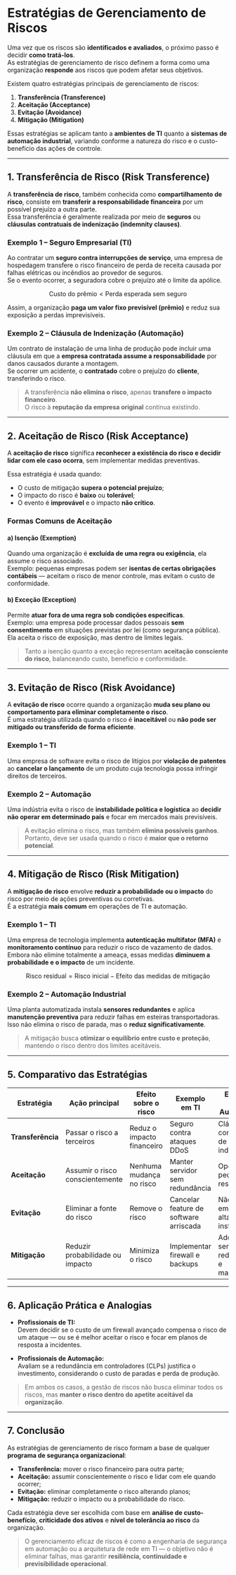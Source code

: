 # Estratégias de Gerenciamento de Riscos

Uma vez que os riscos são **identificados e avaliados**, o próximo passo é decidir **como tratá-los**.  
As estratégias de gerenciamento de risco definem a forma como uma organização **responde** aos riscos que podem afetar seus objetivos.

Existem quatro estratégias principais de gerenciamento de riscos:

1. **Transferência (Transference)**  
2. **Aceitação (Acceptance)**  
3. **Evitação (Avoidance)**  
4. **Mitigação (Mitigation)**

Essas estratégias se aplicam tanto a **ambientes de TI** quanto a **sistemas de automação industrial**, variando conforme a natureza do risco e o custo-benefício das ações de controle.

---

## 1. Transferência de Risco (Risk Transference)

A **transferência de risco**, também conhecida como **compartilhamento de risco**, consiste em **transferir a responsabilidade financeira** por um possível prejuízo a outra parte.  
Essa transferência é geralmente realizada por meio de **seguros** ou **cláusulas contratuais de indenização (indemnity clauses)**.

### Exemplo 1 – Seguro Empresarial (TI)

Ao contratar um **seguro contra interrupções de serviço**, uma empresa de hospedagem transfere o risco financeiro de perda de receita causada por falhas elétricas ou incêndios ao provedor de seguros.  
Se o evento ocorrer, a seguradora cobre o prejuízo até o limite da apólice.

$$
\text{Custo do prêmio} < \text{Perda esperada sem seguro}
$$

Assim, a organização **paga um valor fixo previsível (prêmio)** e reduz sua exposição a perdas imprevisíveis.

### Exemplo 2 – Cláusula de Indenização (Automação)

Um contrato de instalação de uma linha de produção pode incluir uma cláusula em que a **empresa contratada assume a responsabilidade** por danos causados durante a montagem.  
Se ocorrer um acidente, o **contratado** cobre o prejuízo do **cliente**, transferindo o risco.

> A transferência **não elimina o risco**, apenas **transfere o impacto financeiro**.  
> O risco à **reputação da empresa original** continua existindo.

---

## 2. Aceitação de Risco (Risk Acceptance)

A **aceitação de risco** significa **reconhecer a existência do risco e decidir lidar com ele caso ocorra**, sem implementar medidas preventivas.

Essa estratégia é usada quando:
- O custo de mitigação **supera o potencial prejuízo**;  
- O impacto do risco é **baixo** ou **tolerável**;  
- O evento é **improvável** e o impacto **não crítico**.

### Formas Comuns de Aceitação

#### a) Isenção (Exemption)
Quando uma organização é **excluída de uma regra ou exigência**, ela assume o risco associado.  
Exemplo: pequenas empresas podem ser **isentas de certas obrigações contábeis** — aceitam o risco de menor controle, mas evitam o custo de conformidade.

#### b) Exceção (Exception)
Permite **atuar fora de uma regra sob condições específicas**.  
Exemplo: uma empresa pode processar dados pessoais **sem consentimento** em situações previstas por lei (como segurança pública).  
Ela aceita o risco de exposição, mas dentro de limites legais.

> Tanto a isenção quanto a exceção representam **aceitação consciente do risco**, balanceando custo, benefício e conformidade.

---

## 3. Evitação de Risco (Risk Avoidance)

A **evitação de risco** ocorre quando a organização **muda seu plano ou comportamento para eliminar completamente o risco**.  
É uma estratégia utilizada quando o risco é **inaceitável** ou **não pode ser mitigado ou transferido de forma eficiente**.

### Exemplo 1 – TI
Uma empresa de software evita o risco de litígios por **violação de patentes** ao **cancelar o lançamento** de um produto cuja tecnologia possa infringir direitos de terceiros.

### Exemplo 2 – Automação
Uma indústria evita o risco de **instabilidade política e logística** ao **decidir não operar em determinado país** e focar em mercados mais previsíveis.

> A evitação elimina o risco, mas também **elimina possíveis ganhos**.  
> Portanto, deve ser usada quando o risco é **maior que o retorno potencial**.

---

## 4. Mitigação de Risco (Risk Mitigation)

A **mitigação de risco** envolve **reduzir a probabilidade ou o impacto** do risco por meio de ações preventivas ou corretivas.  
É a estratégia **mais comum** em operações de TI e automação.

### Exemplo 1 – TI
Uma empresa de tecnologia implementa **autenticação multifator (MFA)** e **monitoramento contínuo** para reduzir o risco de vazamento de dados.  
Embora não elimine totalmente a ameaça, essas medidas **diminuem a probabilidade e o impacto** de um incidente.

$$
\text{Risco residual} = \text{Risco inicial} - \text{Efeito das medidas de mitigação}
$$

### Exemplo 2 – Automação Industrial
Uma planta automatizada instala **sensores redundantes** e aplica **manutenção preventiva** para reduzir falhas em esteiras transportadoras.  
Isso não elimina o risco de parada, mas o **reduz significativamente**.

> A mitigação busca **otimizar o equilíbrio entre custo e proteção**, mantendo o risco dentro dos limites aceitáveis.

---

## 5. Comparativo das Estratégias

| Estratégia | Ação principal | Efeito sobre o risco | Exemplo em TI | Exemplo em Automação |
|-------------|----------------|----------------------|----------------|----------------------|
| **Transferência** | Passar o risco a terceiros | Reduz o impacto financeiro | Seguro contra ataques DDoS | Cláusula contratual de indenização |
| **Aceitação** | Assumir o risco conscientemente | Nenhuma mudança no risco | Manter servidor sem redundância | Operar sem peça reserva |
| **Evitação** | Eliminar a fonte do risco | Remove o risco | Cancelar feature de software arriscada | Não operar em área de alta instabilidade |
| **Mitigação** | Reduzir probabilidade ou impacto | Minimiza o risco | Implementar firewall e backups | Adotar sensores redundantes e manutenção |

---

## 6. Aplicação Prática e Analogias

- **Profissionais de TI:**  
  Devem decidir se o custo de um firewall avançado compensa o risco de um ataque — ou se é melhor aceitar o risco e focar em planos de resposta a incidentes.

- **Profissionais de Automação:**  
  Avaliam se a redundância em controladores (CLPs) justifica o investimento, considerando o custo de paradas e perda de produção.

> Em ambos os casos, a gestão de riscos não busca eliminar todos os riscos, mas **manter o risco dentro do apetite aceitável da organização**.

---

## 7. Conclusão

As estratégias de gerenciamento de risco formam a base de qualquer **programa de segurança organizacional**:

- **Transferência:** mover o risco financeiro para outra parte;  
- **Aceitação:** assumir conscientemente o risco e lidar com ele quando ocorrer;  
- **Evitação:** eliminar completamente o risco alterando planos;  
- **Mitigação:** reduzir o impacto ou a probabilidade do risco.

Cada estratégia deve ser escolhida com base em **análise de custo-benefício**, **criticidade dos ativos** e **nível de tolerância ao risco** da organização.

> O gerenciamento eficaz de riscos é como a engenharia de segurança em automação ou a arquitetura de rede em TI — o objetivo não é eliminar falhas, mas garantir **resiliência, continuidade e previsibilidade operacional**.
